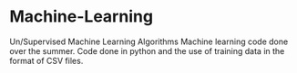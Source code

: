 # Machine-Learning
Un/Supervised Machine Learning Algorithms 
Machine learning code done over the summer. Code done in python and the use of training data in the format of CSV files.
